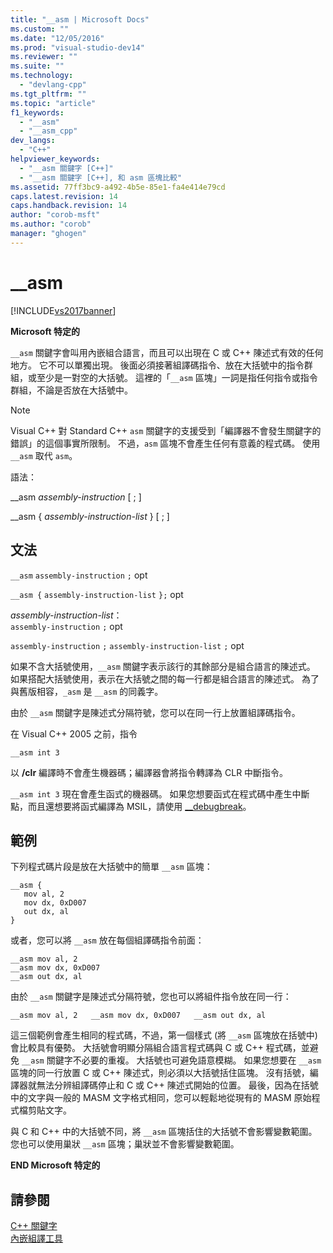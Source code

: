 ```yaml
---
title: "__asm | Microsoft Docs"
ms.custom: ""
ms.date: "12/05/2016"
ms.prod: "visual-studio-dev14"
ms.reviewer: ""
ms.suite: ""
ms.technology: 
  - "devlang-cpp"
ms.tgt_pltfrm: ""
ms.topic: "article"
f1_keywords: 
  - "__asm"
  - "__asm_cpp"
dev_langs: 
  - "C++"
helpviewer_keywords: 
  - "__asm 關鍵字 [C++]"
  - "__asm 關鍵字 [C++], 和 asm 區塊比較"
ms.assetid: 77ff3bc9-a492-4b5e-85e1-fa4e414e79cd
caps.latest.revision: 14
caps.handback.revision: 14
author: "corob-msft"
ms.author: "corob"
manager: "ghogen"
---
```

# __asm
[!INCLUDE[vs2017banner](../../assembler/inline/includes/vs2017banner.md)]

**Microsoft 特定的**  
  
 `__asm` 關鍵字會叫用內嵌組合語言，而且可以出現在 C 或 C\+\+ 陳述式有效的任何地方。  它不可以單獨出現。  後面必須接著組譯碼指令、放在大括號中的指令群組，或至少是一對空的大括號。  這裡的「`__asm` 區塊」一詞是指任何指令或指令群組，不論是否放在大括號中。  
  
> [!NOTE]
>  Visual C\+\+ 對 Standard C\+\+ `asm` 關鍵字的支援受到「編譯器不會發生關鍵字的錯誤」的這個事實所限制。  不過，`asm` 區塊不會產生任何有意義的程式碼。  使用 `__asm` 取代 `asm`。  
  
 語法：  
  
 \_\_asm *assembly\-instruction* \[ ; \]  
  
 \_\_asm { *assembly\-instruction\-list* } \[ ; \]  
  
## 文法  
 `__asm`  `assembly-instruction`  `;` opt  
  
 `__asm {`  `assembly-instruction-list`  `};` opt  
  
 *assembly\-instruction\-list*：  
 `assembly-instruction` `;` opt  
  
 `assembly-instruction` `;` `assembly-instruction-list` `;` opt  
  
 如果不含大括號使用，`__asm` 關鍵字表示該行的其餘部分是組合語言的陳述式。  如果搭配大括號使用，表示在大括號之間的每一行都是組合語言的陳述式。  為了與舊版相容，`_asm` 是 `__asm` 的同義字。  
  
 由於 `__asm` 關鍵字是陳述式分隔符號，您可以在同一行上放置組譯碼指令。  
  
 在 Visual C\+\+ 2005 之前，指令  
  
```  
__asm int 3  
```  
  
 以 **\/clr** 編譯時不會產生機器碼；編譯器會將指令轉譯為 CLR 中斷指令。  
  
 `__asm int 3` 現在會產生函式的機器碼。  如果您想要函式在程式碼中產生中斷點，而且還想要將函式編譯為 MSIL，請使用 [\_\_debugbreak](../../intrinsics/debugbreak.md)。  
  
## 範例  
 下列程式碼片段是放在大括號中的簡單 `__asm` 區塊：  
  
```  
__asm {  
   mov al, 2  
   mov dx, 0xD007  
   out dx, al  
}  
```  
  
 或者，您可以將 `__asm` 放在每個組譯碼指令前面：  
  
```  
__asm mov al, 2  
__asm mov dx, 0xD007  
__asm out dx, al  
```  
  
 由於 `__asm` 關鍵字是陳述式分隔符號，您也可以將組件指令放在同一行：  
  
```  
__asm mov al, 2   __asm mov dx, 0xD007   __asm out dx, al  
```  
  
 這三個範例會產生相同的程式碼，不過，第一個樣式 \(將 `__asm` 區塊放在括號中\) 會比較具有優勢。  大括號會明顯分隔組合語言程式碼與 C 或 C\+\+ 程式碼，並避免 `__asm` 關鍵字不必要的重複。  大括號也可避免語意模糊。  如果您想要在 `__asm` 區塊的同一行放置 C 或 C\+\+ 陳述式，則必須以大括號括住區塊。  沒有括號，編譯器就無法分辨組譯碼停止和 C 或 C\+\+ 陳述式開始的位置。  最後，因為在括號中的文字與一般的 MASM 文字格式相同，您可以輕鬆地從現有的 MASM 原始程式檔剪貼文字。  
  
 與 C 和 C\+\+ 中的大括號不同，將 `__asm` 區塊括住的大括號不會影響變數範圍。  您也可以使用巢狀 `__asm` 區塊；巢狀並不會影響變數範圍。  
  
 **END Microsoft 特定的**  
  
## 請參閱  
 [C\+\+ 關鍵字](../../cpp/keywords-cpp.md)   
 [內嵌組譯工具](../../assembler/inline/inline-assembler.md)